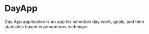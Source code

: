 # DayApp
Day App application is an app for schedule day work, goals, and time stadistics based in pomodoros technique.
